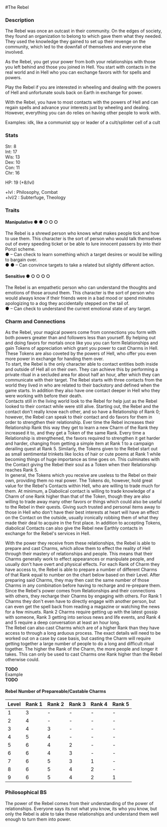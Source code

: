 #The Rebel

### Description
The Rebel was once an outcast in their community. On the edges of society, they found an organization to belong to which gave them what they needed. They used the knowledge they gained to set up their revenge on the community, which led to the downfall of themselves and everyone else involved.

As the Rebel, you get your power from both your relationships with those you left behind and those you joined in Hell. You start with contacts in the real world and in Hell who you can exchange favors with for spells and powers.

Play the Rebel if you are interested in wheeling and dealing with the powers of Hell and unfortunate souls back on Earth in exchange for power.

With the Rebel, you have to most contacts with the powers of Hell and can regain spells and advance your interests just by wheeling and dealing. However, everything you can do relies on having other people to work with.

Examples: idk, like a communist spy or leader of a cult/splinter cell of a cult

### Stats
Str: 8  
Int: 17  
Wis: 13  
Dex: 10  
Con: 11  
Chr: 16  

HP: 19 (+8/lvl)

+lvl   : Philosophy, Combat  
+lvl/2 : Subterfuge, Theology

### Traits
#### Manipulative ● ● ○ ○ ○
The Rebel is a shrewd person who knows what makes people tick and how to use them. This character is the sort of person who would talk themselves out of every speeding ticket or be able to lure innocent passers by into their Ponzi scheme.  
● – Can check to learn something which a target desires or would be willing to bargain over.  
● ● – Can convince targets to take a related but slightly different action.

#### Sensitive ● ○ ○ ○ ○
The Rebel is an empathetic person who can understand the thoughts and emotions of those around them. This character is the sort of person who would always know if their friends were in a bad mood or spend minutes apologizing to a dog they accidentally stepped on the tail of.  
● – Can check to understand the current emotional state of any target.

### Charm and Connections
As the Rebel, your magical powers come from connections you form with both powers greater than and followers less than yourself. By helping out and doing favors for mortals once like you you can form Relationships and gain Tokens of appreciation which grant you power to cast Charms in Hell. These Tokens are also coveted by the powers of Hell, who offer you even more power in exchange for handing them over.  
To start, the Rebel is the only character able to contact entities both inside and outside of Hell all on their own. They can achieve this by performing a private ritual in a secluded area for about half an hour, after which they can communicate with their target. The Rebel starts with three contacts from the world they lived in who are related to their backstory and defined when the game starts. In addition they also have one contact deeper in Hell who they were working with before their death.  
Contacts still in the living world look to the Rebel for help just as the Rebel looked to their contact while were still alive. Starting out, the Rebel and the contact don't really know each other, and so have a Relationship of Rank 0; however, the Rebel can speak to their contact and do favors for them in order to strengthen their relationship. Ever time the Rebel increases their Relationship Rank this way they get to learn a new Charm of the Rank they increased it to, and they get a Token of the same Rank. Every time a Relationship is strengthened, the favors required to strengthen it get harder and harder, changing from getting a simple item at Rank 1 to a campaign derailing quest at Rank 5. Similarly, the Tokens given to the Rebel start out as small sentimental trinkets like locks of hair or cute poems at Rank 1 while becoming things of huge importance as time goes on. This culminates with the Contact giving the Rebel their soul as a Token when their Relationship reaches Rank 5.  
In general, the Tokens which you receive are useless to the Rebel on their own, providing them no real power. The Tokens do, however, hold great value for the Rebel's Contacts within Hell, who are willing to trade much for them. At minimum, a Diabolical contact is willing to trade knowledge of a Charm of one Rank higher than that of the Token, though they are also willing to trade away many other favors or things which could also be useful to the Rebel in their quests. Giving such trusted and personal items away to those in Hell who don't have their best interests at heart will have an effect on the Contact on the outside, usually ironically robbing them of what they made their deal to acquire in the first place. In addition to accepting Tokens, diabolical Contacts can also give the Rebel new Earthly contacts in exchange for the Rebel's services in Hell.

With the power they receive from these relationships, the Rebel is able to prepare and cast Charms, which allow them to effect the reality of Hell through their mastery of relationships and people. This means that their Charms generally work to effect appearances or manipulate people, and usually don't have overt and physical effects. For each Rank of Charm they have access to, the Rebel is able to prepare a number of different Charms of that Rank equal to number on the chart below based on their Level. After preparing said Charms, they may then cast the same number of those Charms in any combination before having to recharge and re-prepare them.  
Since the Rebel's power comes from Relationships and their connections with others, they recharge their Charms by engaging with others. For Rank 1 Charms they don't even have to directly engage with another person, but can even get the spell back from reading a magazine or watching the news for a few minuets. Rank 2 Charms require getting up with the latest gossip with someone, Rank 3 getting into serious news and life events, and Rank 4 and 5 require a deep conversation at least an hour long.  
The Rebel can also cast Charms which are of a higher Rank than they have access to through a long arduous process. The exact details will need to be worked out on a case by case basis, but casting the Charm will require getting together a large number of people to do a long and difficult ritual together. The higher the Rank of the Charm, the more people and longer it takes. This can only be used to cast Charms one Rank higher than the Rebel otherwise could.

__TODO__  
Example  
__TODO__

#### Rebel Number of Prepareable/Castable Charms

| Level | Rank 1 | Rank 2 | Rank 3 | Rank 4 | Rank 5 |
| ----- | ------ | ------ | ------ | ------ | ------ |
| 1     | 3      | -      | -      | -      | -      |
| 2     | 4      | -      | -      | -      | -      |
| 3     | 4      | 3      | -      | -      | -      |
| 4     | 5      | 4      | -      | -      | -      |
| 5     | 6      | 4      | 2      | -      | -      |
| 6     | 6      | 4      | 3      | -      | -      |
| 7     | 6      | 5      | 3      | 1      | -      |
| 8     | 6      | 5      | 4      | 2      | -      |
| 9     | 6      | 5      | 4      | 2      | 1      |


### Philosophical BS
The power of the Rebel comes from their understanding of the power of relationships. Everyone says its not what you know, its who you know, but only the Rebel is able to take these relationships and understand them well enough to turn them into power.

